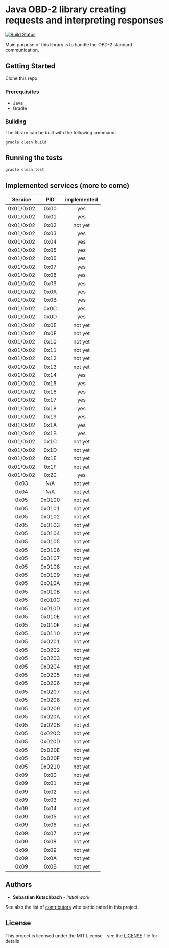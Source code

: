 # Java OBD-2 library creating requests and interpreting responses

[![Build Status](https://travis-ci.com/sebastiankutschbach/obd2.svg?branch=master)](https://travis-ci.com/sebastiankutschbach/obd2)

Main purpose of this library is to handle the OBD-2 standard communication.

## Getting Started

Clone this repo.

### Prerequisites

- Java
- Gradle

### Building

The library can be built with the following command:

```
gradle clean build
```

## Running the tests

```
gradle clean test
```

## Implemented services (more to come)
|Service  |PID   |implemented |
|:-------:|:---: |:----------:|
| 0x01/0x02|0x00  |yes         |
| 0x01/0x02|0x01  |yes         |
| 0x01/0x02|0x02  |not yet     |
| 0x01/0x02|0x03  |yes         |
| 0x01/0x02|0x04  |yes         |
| 0x01/0x02|0x05  |yes         |
| 0x01/0x02|0x06  |yes         |
| 0x01/0x02|0x07  |yes         |
| 0x01/0x02|0x08  |yes         |
| 0x01/0x02|0x09  |yes         |
| 0x01/0x02|0x0A  |yes         |
| 0x01/0x02|0x0B  |yes         |
| 0x01/0x02|0x0C  |yes         |
| 0x01/0x02|0x0D  |yes         |
| 0x01/0x02|0x0E  |not yet     |
| 0x01/0x02|0x0F  |not yet     |
| 0x01/0x02|0x10  |not yet     |
| 0x01/0x02|0x11  |not yet     |
| 0x01/0x02|0x12  |not yet     |
| 0x01/0x02|0x13  |not yet     |
| 0x01/0x02|0x14  |yes         |
| 0x01/0x02|0x15  |yes         |
| 0x01/0x02|0x16  |yes         |
| 0x01/0x02|0x17  |yes         |
| 0x01/0x02|0x18  |yes         |
| 0x01/0x02|0x19  |yes         |
| 0x01/0x02|0x1A  |yes         |
| 0x01/0x02|0x1B  |yes         |
| 0x01/0x02|0x1C  |not yet     |
| 0x01/0x02|0x1D  |not yet     |
| 0x01/0x02|0x1E  |not yet     |
| 0x01/0x02|0x1F  |not yet     |
| 0x01/0x02|0x20  |yes         |
| 0x03    |N/A   |not yet     |
| 0x04    |N/A   |not yet     |
| 0x05    |0x0100|not yet     |
| 0x05    |0x0101|not yet     |
| 0x05    |0x0102|not yet     |
| 0x05    |0x0103|not yet     |
| 0x05    |0x0104|not yet     |
| 0x05    |0x0105|not yet     |
| 0x05    |0x0106|not yet     |
| 0x05    |0x0107|not yet     |
| 0x05    |0x0108|not yet     |
| 0x05    |0x0109|not yet     |
| 0x05    |0x010A|not yet     |
| 0x05    |0x010B|not yet     |
| 0x05    |0x010C|not yet     |
| 0x05    |0x010D|not yet     |
| 0x05    |0x010E|not yet     |
| 0x05    |0x010F|not yet     |
| 0x05    |0x0110|not yet     |
| 0x05    |0x0201|not yet     |
| 0x05    |0x0202|not yet     |
| 0x05    |0x0203|not yet     |
| 0x05    |0x0204|not yet     |
| 0x05    |0x0205|not yet     |
| 0x05    |0x0206|not yet     |
| 0x05    |0x0207|not yet     |
| 0x05    |0x0208|not yet     |
| 0x05    |0x0209|not yet     |
| 0x05    |0x020A|not yet     |
| 0x05    |0x020B|not yet     |
| 0x05    |0x020C|not yet     |
| 0x05    |0x020D|not yet     |
| 0x05    |0x020E|not yet     |
| 0x05    |0x020F|not yet     |
| 0x05    |0x0210|not yet     |
| 0x09    |0x00|not yet       |
| 0x09    |0x01|not yet       |
| 0x09    |0x02|not yet       |
| 0x09    |0x03|not yet       |
| 0x09    |0x04|not yet       |
| 0x09    |0x05|not yet       |
| 0x09    |0x06|not yet       |
| 0x09    |0x07|not yet       |
| 0x09    |0x08|not yet       |
| 0x09    |0x09|not yet       |
| 0x09    |0x0A|not yet       |
| 0x09    |0x0B|not yet       |

## Authors

* **Sebastian Kutschbach** - *Initial work*

See also the list of [contributors](https://github.com/sebastiankutschbach/obd2/contributors) who participated in this project.

## License

This project is licensed under the MIT License - see the [LICENSE](LICENSE) file for details